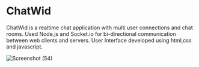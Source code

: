 # ChatWid
ChatWid is a realtime chat application with multi user connections and chat rooms. Used Node.js and Socket.io for bi-directional communication between web clients and servers. 
User Interface developed using html,css and javascript.


![Screenshot (54)](https://user-images.githubusercontent.com/68275801/125264572-9816f780-e321-11eb-986c-0408059d9cda.png)

